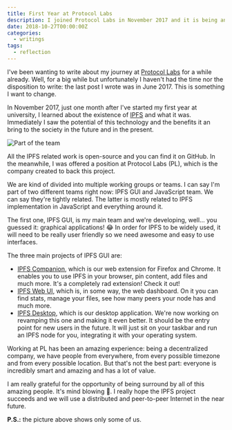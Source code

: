 ```yaml
---
title: First Year at Protocol Labs
description: I joined Protocol Labs in November 2017 and it is being an incredible experience so far.
date: 2018-10-27T00:00:00Z
categories:
  - writings
tags:
  - reflection
---
```


I've been wanting to write about my journey at [Protocol Labs][4] for a while already. Well,
for a big while but unfortunately I haven't had the time nor the disposition to write: the
last post I wrote was in June 2017. This is something I want to change.

<!--more-->

In November 2017, just one month after I've started my first year at university, I learned
about the existence of [IPFS][0] and what it was. Immediately I saw the potential of this
technology and the benefits it an bring to the society in the future and in the present.

![Part of the team](cdn:/2018-10-working-pl "Part of the team")

All the IPFS related work is open-source and you can find it on GitHub. In the meanwhile,
I was offered a position at Protocol Labs (PL), which is the company created to back this
project.

We are kind of divided into multiple working groups or teams. I can say I'm part of two
different teams right now: IPFS GUI and JavaScript team. We can say they're tightly related.
The latter is mostly related to IPFS implementation in JavaScript and everything around it.

The first one, IPFS GUI, is my main team and we're developing, well... you guessed it:
graphical applications! 😂 In order for IPFS to be widely used, it will need to be really user
friendly so we need awesome and easy to use interfaces.

The three main projects of IPFS GUI are:

- [IPFS Companion][1], which is our web extension for Firefox and Chrome. It enables you
to use IPFS in your browser, pin content, add files and much more. It's a completely rad
extension! Check it out!
- [IPFS Web UI][2], which is, in some way, the web dashboard. On it you can find stats,
manage your files, see how many peers your node has and much more.
- [IPFS Desktop][3], which is our desktop application. We're now working on revamping
this one and making it even better. It should be the entry point for new users in the future.
It will just sit on your taskbar and run an IPFS node for you, integrating it with your
operating system.

Working at PL has been an amazing experience: being a decentralized company, we have people
from everywhere, from every possible timezone and from every possible location. But that's
not the best part: everyone is incredibly smart and amazing and has a lot of value.

I am really grateful for the opportunity of being surround by all of this amazing people.
It's mind blowing 🤯. I really hope the IPFS project succeeds and we will use a distributed
and peer-to-peer Internet in the near future.

**P.S.:** the picture above shows only some of us.

[0]: https://ipfs.io
[1]: https://github.com/ipfs-shipyard/ipfs-companion
[2]: https://github.com/ipfs-shipyard/ipfs-webui
[3]: https://github.com/ipfs-shipyard/ipfs-desktop
[4]: https://protocol.ai
